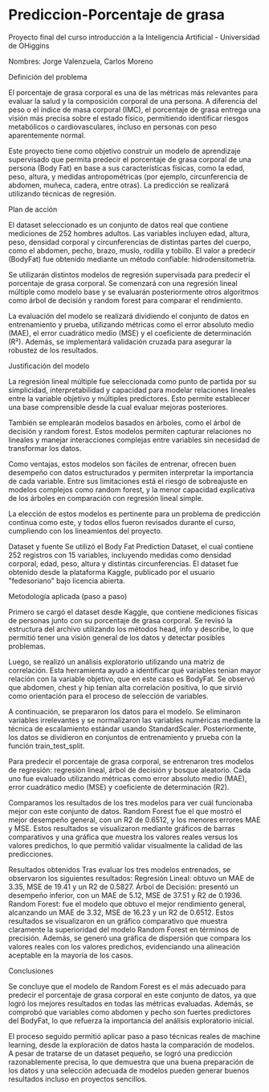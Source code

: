 # Prediccion-Porcentaje de grasa
Proyecto final del curso introducción a la Inteligencia Artificial - Universidad de OHiggins

Nombres: Jorge Valenzuela, Carlos Moreno

Definición del problema

El porcentaje de grasa corporal es una de las métricas más relevantes para evaluar la salud y la composición corporal de una persona. A diferencia del peso o el índice de masa corporal (IMC), el porcentaje de grasa entrega una visión más precisa sobre el estado físico, permitiendo identificar riesgos metabólicos o cardiovasculares, incluso en personas con peso aparentemente normal.

Este proyecto tiene como objetivo construir un modelo de aprendizaje supervisado que permita predecir el porcentaje de grasa corporal de una persona (Body Fat) en base a sus características físicas, como la edad, peso, altura, y medidas antropométricas (por ejemplo, circunferencia de abdomen, muñeca, cadera, entre otras). La predicción se realizará utilizando técnicas de regresión.

Plan de acción 

El dataset seleccionado es un conjunto de datos real que contiene mediciones de 252 hombres adultos. Las variables incluyen edad, altura, peso, densidad corporal y circunferencias de distintas partes del cuerpo, como el abdomen, pecho, brazo, muslo, rodilla y tobillo. El valor a predecir (BodyFat) fue obtenido mediante un método confiable: hidrodensitometría.

Se utilizarán distintos modelos de regresión supervisada para predecir el porcentaje de grasa corporal. Se comenzará con una regresión lineal múltiple como modelo base y se evaluarán posteriormente otros algoritmos como árbol de decisión y random forest para comparar el rendimiento.

La evaluación del modelo se realizará dividiendo el conjunto de datos en entrenamiento y prueba, utilizando métricas como el error absoluto medio (MAE), el error cuadrático medio (MSE) y el coeficiente de determinación (R²). Además, se implementará validación cruzada para asegurar la robustez de los resultados.

Justificación del modelo

La regresión lineal múltiple fue seleccionada como punto de partida por su simplicidad, interpretabilidad y capacidad para modelar relaciones lineales entre la variable objetivo y múltiples predictores. Esto permite establecer una base comprensible desde la cual evaluar mejoras posteriores.

También se emplearán modelos basados en árboles, como el árbol de decisión y random forest. Estos modelos permiten capturar relaciones no lineales y manejar interacciones complejas entre variables sin necesidad de transformar los datos.

Como ventajas, estos modelos son fáciles de entrenar, ofrecen buen desempeño con datos estructurados y permiten interpretar la importancia de cada variable. Entre sus limitaciones está el riesgo de sobreajuste en modelos complejos como random forest, y la menor capacidad explicativa de los árboles en comparación con regresión lineal simple.

La elección de estos modelos es pertinente para un problema de predicción continua como este, y todos ellos fueron revisados durante el curso, cumpliendo con los lineamientos del proyecto.

Dataset y fuente
Se utilizó el Body Fat Prediction Dataset, el cual contiene 252 registros con 15 variables, incluyendo medidas como densidad corporal, edad, peso, altura y distintas circunferencias. El dataset fue obtenido desde la plataforma Kaggle, publicado por el usuario "fedesoriano" bajo licencia abierta.

Metodología aplicada (paso a paso)

Primero se cargó el dataset desde Kaggle, que contiene mediciones físicas de personas junto con su porcentaje de grasa corporal. Se revisó la estructura del archivo utilizando los métodos head, info y describe, lo que permitió tener una visión general de los datos y detectar posibles problemas.

Luego, se realizó un análisis exploratorio utilizando una matriz de correlación. Esta herramienta ayudó a identificar qué variables tenían mayor relación con la variable objetivo, que en este caso es BodyFat. Se observó que abdomen, chest y hip tenían alta correlación positiva, lo que sirvió como orientación para el proceso de selección de variables.

A continuación, se prepararon los datos para el modelo. Se eliminaron variables irrelevantes y se normalizaron las variables numéricas mediante la técnica de escalamiento estándar usando StandardScaler. Posteriormente, los datos se dividieron en conjuntos de entrenamiento y prueba con la función train_test_split.

Para predecir el porcentaje de grasa corporal, se entrenaron tres modelos de regresión: regresión lineal, árbol de decisión y bosque aleatorio. Cada uno fue evaluado utilizando métricas como error absoluto medio (MAE), error cuadrático medio (MSE) y coeficiente de determinación (R2).

Comparamos los resultados de los tres modelos para ver cuál funcionaba mejor con este conjunto de datos. Random Forest fue el que mostró el mejor desempeño general, con un R2 de 0.6512, y los menores errores MAE y MSE. Estos resultados se visualizaron mediante gráficos de barras comparativos y una gráfica que muestra los valores reales versus los valores predichos, lo que permitió validar visualmente la calidad de las predicciones.

Resultados obtenidos
Tras evaluar los tres modelos entrenados, se observaron los siguientes resultados:
Regresión Lineal: obtuvo un MAE de 3.35, MSE de 19.41 y un R2 de 0.5827.
Árbol de Decisión: presentó un desempeño inferior, con un MAE de 5.12, MSE de 37.51 y R2 de 0.1936.
Random Forest: fue el modelo que obtuvo el mejor rendimiento general, alcanzando un MAE de 3.32, MSE de 16.23 y un R2 de 0.6512.
Estos resultados se visualizaron en un gráfico comparativo que muestra claramente la superioridad del modelo Random Forest en términos de precisión. Además, se generó una gráfica de dispersión que compara los valores reales con los valores predichos, evidenciando una alineación aceptable en la mayoría de los casos.

Conclusiones

Se concluye que el modelo de Random Forest es el más adecuado para predecir el porcentaje de grasa corporal en este conjunto de datos, ya que logró los mejores resultados en todas las métricas evaluadas. Además, se comprobó que variables como abdomen y pecho son fuertes predictores del BodyFat, lo que refuerza la importancia del análisis exploratorio inicial.

El proceso seguido permitió aplicar paso a paso técnicas reales de machine learning, desde la exploración de datos hasta la comparación de modelos. A pesar de tratarse de un dataset pequeño, se logró una predicción razonablemente precisa, lo que demuestra que una buena preparación de los datos y una selección adecuada de modelos pueden generar buenos resultados incluso en proyectos sencillos.


